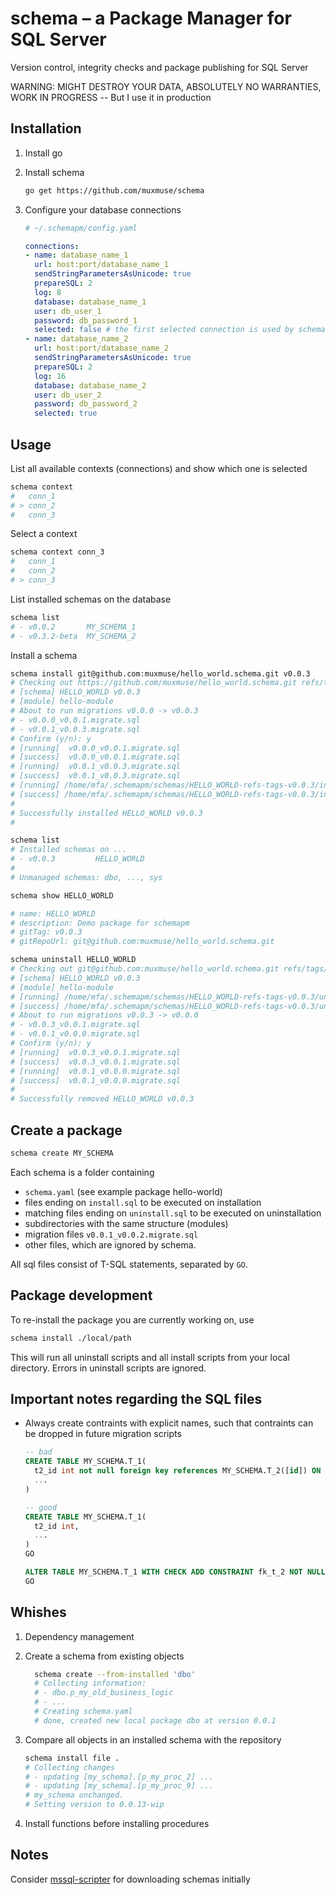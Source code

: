 # schema – a Package Manager for SQL Server

Version control, integrity checks and package publishing for SQL Server

WARNING: MIGHT DESTROY YOUR DATA, ABSOLUTELY NO WARRANTIES, WORK IN PROGRESS -- But I use it in production

## Installation

1. Install go

2. Install schema
    ``` bash
    go get https://github.com/muxmuse/schema
    ```
3. Configure your database connections
    ``` yaml
    # ~/.schemapm/config.yaml

    connections:
    - name: database_name_1
      url: host:port/database_name_1
      sendStringParametersAsUnicode: true
      prepareSQL: 2
      log: 8
      database: database_name_1
      user: db_user_1
      password: db_password_1
      selected: false # the first selected connection is used by schema
    - name: database_name_2
      url: host:port/database_name_2
      sendStringParametersAsUnicode: true
      prepareSQL: 2
      log: 16
      database: database_name_2
      user: db_user_2
      password: db_password_2
      selected: true
    ```

## Usage

List all available contexts (connections) and show which one is selected
``` bash
schema context
#   conn_1
# > conn_2
#   conn_3
```

Select a context
``` bash
schema context conn_3
#   conn_1
#   conn_2
# > conn_3
```

List installed schemas on the database
``` bash
schema list
# - v0.0.2       MY_SCHEMA_1
# - v0.3.2-beta  MY_SCHEMA_2
```

Install a schema
``` bash
schema install git@github.com:muxmuse/hello_world.schema.git v0.0.3
# Checking out https://github.com/muxmuse/hello_world.schema.git refs/tags/v0.0.3
# [schema] HELLO_WORLD v0.0.3
# [module] hello-module
# About to run migrations v0.0.0 -> v0.0.3
# - v0.0.0_v0.0.1.migrate.sql
# - v0.0.1_v0.0.3.migrate.sql
# Confirm (y/n): y
# [running]  v0.0.0_v0.0.1.migrate.sql
# [success]  v0.0.0_v0.0.1.migrate.sql
# [running]  v0.0.1_v0.0.3.migrate.sql
# [success]  v0.0.1_v0.0.3.migrate.sql
# [running] /home/mfa/.schemapm/schemas/HELLO_WORLD-refs-tags-v0.0.3/install.sql
# [success] /home/mfa/.schemapm/schemas/HELLO_WORLD-refs-tags-v0.0.3/install.sql
# 
# Successfully installed HELLO_WORLD v0.0.3
# 

schema list
# Installed schemas on ...
# - v0.0.3         HELLO_WORLD
# 
# Unmanaged schemas: dbo, ..., sys

schema show HELLO_WORLD

# name: HELLO_WORLD
# description: Demo package for schemapm
# gitTag: v0.0.3
# gitRepoUrl: git@github.com:muxmuse/hello_world.schema.git

schema uninstall HELLO_WORLD
# Checking out git@github.com:muxmuse/hello_world.schema.git refs/tags/v0.0.3
# [schema] HELLO_WORLD v0.0.3
# [module] hello-module
# [running] /home/mfa/.schemapm/schemas/HELLO_WORLD-refs-tags-v0.0.3/uninstall.sql
# [success] /home/mfa/.schemapm/schemas/HELLO_WORLD-refs-tags-v0.0.3/uninstall.sql
# About to run migrations v0.0.3 -> v0.0.0
# - v0.0.3_v0.0.1.migrate.sql
# - v0.0.1_v0.0.0.migrate.sql
# Confirm (y/n): y
# [running]  v0.0.3_v0.0.1.migrate.sql
# [success]  v0.0.3_v0.0.1.migrate.sql
# [running]  v0.0.1_v0.0.0.migrate.sql
# [success]  v0.0.1_v0.0.0.migrate.sql
# 
# Successfully removed HELLO_WORLD v0.0.3
```

## Create a package

``` bash
schema create MY_SCHEMA
```

Each schema is a folder containing 
- `schema.yaml` (see example package hello-world)
- files ending on `install.sql` to be executed on installation
- matching files ending on `uninstall.sql` to be executed on uninstallation
- subdirectories with the same structure (modules)
- migration files `v0.0.1_v0.0.2.migrate.sql`
- other files, which are ignored by schema.

All sql files consist of T-SQL statements, separated by `GO`.

## Package development

To re-install the package you are currently working on, use

``` bash
schema install ./local/path
```

This will run all uninstall scripts and all install scripts from your local directory. Errors in uninstall scripts are ignored.

## Important notes regarding the SQL files

- Always create contraints with explicit names, such that contraints can be dropped in future migration scripts
    ``` sql
    -- bad
    CREATE TABLE MY_SCHEMA.T_1(
      t2_id int not null foreign key references MY_SCHEMA.T_2([id]) ON DELETE CASCADE,
      ...
    )

    -- good
    CREATE TABLE MY_SCHEMA.T_1(
      t2_id int,
      ...
    )
    GO

    ALTER TABLE MY_SCHEMA.T_1 WITH CHECK ADD CONSTRAINT fk_t_2 NOT NULL foreign key([t2_id]) references MY_SCHEMA.T_2([id]) ON DELETE CASCADE
    GO
    ```

## Whishes
1. Dependency management
2. Create a schema from existing objects
    ``` bash
      schema create --from-installed 'dbo'
      # Collecting information:
      # - dbo.p_my_old_business_logic
      # - ...
      # Creating schema.yaml
      # done, created new local package dbo at version 0.0.1
      ```
3. Compare all objects in an installed schema with the repository
    ``` bash
    schema install file .
    # Collecting changes
    # - updating [my_schema].[p_my_proc_2] ...
    # - updating [my_schema].[p_my_proc_9] ...
    # my_schema unchanged.
    # Setting version to 0.0.13-wip
    ```

4. Install functions before installing procedures

## Notes

Consider [mssql-scripter](https://github.com/microsoft/mssql-scripter/blob/dev/doc/installation_guide.md#linux-installation) for downloading schemas initially
